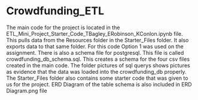 # Crowdfunding_ETL
The main code for the project is located in the ETL_Mini_Project_Starter_Code_TBagley_ERobinson_KConlon.ipynb file. This pulls data from the Resources folder in the Starter_Files folder. It also exports data to that same folder. For this code Option 1 was used on the assignment.
There is also a schema file for postgresql. This file is called crowdfunding_db_schema.sql. This creates a schema for the four csv files created in the main code. The folder pictures of sql querys shows pictures as evidence that the data was loaded into the crowdfunding_db properly. 
The Starter_Files folder also contains some starter code that was given to us for the project.
ERD Diagram of the table schema is also included in ERD Diagram.png file
